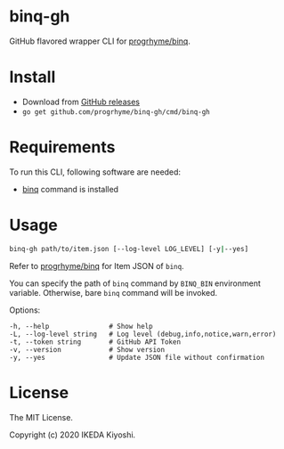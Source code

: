 # binq-gh

GitHub flavored wrapper CLI for [progrhyme/binq](https://github.com/progrhyme/binq).

# Install

- Download from [GitHub releases](https://github.com/progrhyme/binq-gh/releases)
- `go get github.com/progrhyme/binq-gh/cmd/binq-gh`

# Requirements

To run this CLI, following software are needed:

- [binq](https://github.com/progrhyme/binq) command is installed

# Usage

```sh
binq-gh path/to/item.json [--log-level LOG_LEVEL] [-y|--yes]
```

Refer to [progrhyme/binq](https://github.com/progrhyme/binq) for Item JSON of `binq`.

You can specify the path of `binq` command by `BINQ_BIN` environment variable.
Otherwise, bare `binq` command will be invoked.

Options:

```
-h, --help               # Show help
-L, --log-level string   # Log level (debug,info,notice,warn,error)
-t, --token string       # GitHub API Token
-v, --version            # Show version
-y, --yes                # Update JSON file without confirmation
```

# License

The MIT License.

Copyright (c) 2020 IKEDA Kiyoshi.
